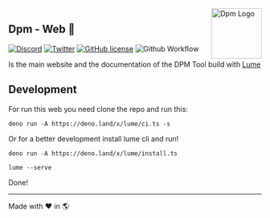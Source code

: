 <img src="https://avatars.githubusercontent.com/u/97813425" align="right" alt="Dpm Logo" width="100">

## Dpm - Web :sauropod:

[![Discord](https://img.shields.io/discord/932381618851692565?label=Discord&logo=discord&logoColor=white)](https://discord.gg/Um27YPJKud)
[![Twitter](https://img.shields.io/twitter/follow/dpm_land?label=Dpm%20Land&style=social)](https://twitter.com/intent/follow?screen_name=dpm_land)
[![GitHub license](https://img.shields.io/github/license/dpmland/draco?label=License)](./LICENSE)
![Github Workflow](https://img.shields.io/github/workflow/status/dpmland/draco/CI)

Is the main website and the documentation of the DPM Tool build with
[Lume](https://lume.land)

## Development

For run this web you need clone the repo and run this:

```
deno run -A https://deno.land/x/lume/ci.ts -s
```

Or for a better development install lume cli and run!

```
deno run -A https://deno.land/x/lume/install.ts

lume --serve
```

Done!

---

Made with :heart: in :earth_americas:
